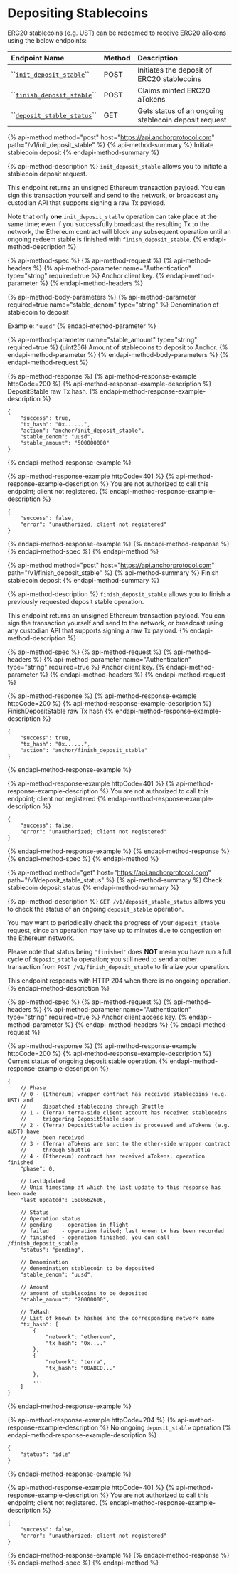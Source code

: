 # Depositing Stablecoins

ERC20 stablecoins \(e.g. UST\) can be redeemed to receive ERC20 aTokens using the below endpoints:

| Endpoint Name | Method | Description |
| :--- | :--- | :--- |
| \`\`[`init_deposit_stable`](depositing-stablecoins.md#initiate-stablecoin-deposit)\`\` | POST | Initiates the deposit of ERC20 stablecoins |
| \`\`[`finish_deposit_stable`](depositing-stablecoins.md#finish-stablecoin-deposit)\`\` | POST | Claims minted ERC20 aTokens |
| \`\`[`deposit_stable_status`](depositing-stablecoins.md#get-stablecoin-deposit-status)\`\` | GET | Gets status of an ongoing stablecoin deposit request |

{% api-method method="post" host="https://api.anchorprotocol.com" path="/v1/init\_deposit\_stable" %}
{% api-method-summary %}
Initiate stablecoin deposit
{% endapi-method-summary %}

{% api-method-description %}
`init_deposit_stable` allows you to initiate a stablecoin deposit request.  
  
This endpoint returns an unsigned Ethereum transaction payload. You can sign this transaction yourself and send to the network, or broadcast any custodian API that supports signing a raw Tx payload.  
  
Note that only **one** `init_deposit_stable` operation can take place at the same time; even if you successfully broadcast the resulting Tx to the network, the Ethereum contract will block any subsequent operation until an ongoing redeem stable is finished with `finish_deposit_stable`.
{% endapi-method-description %}

{% api-method-spec %}
{% api-method-request %}
{% api-method-headers %}
{% api-method-parameter name="Authentication" type="string" required=true %}
Anchor client key.
{% endapi-method-parameter %}
{% endapi-method-headers %}

{% api-method-body-parameters %}
{% api-method-parameter required=true name="stable\_denom" type="string" %}
Denomination of stablecoin to deposit  
  
Example: `"uusd"`
{% endapi-method-parameter %}

{% api-method-parameter name="stable\_amount" type="string" required=true %}
\(uint256\) Amount of stablecoins to deposit to Anchor.
{% endapi-method-parameter %}
{% endapi-method-body-parameters %}
{% endapi-method-request %}

{% api-method-response %}
{% api-method-response-example httpCode=200 %}
{% api-method-response-example-description %}
DepositStable raw Tx hash.
{% endapi-method-response-example-description %}

```
{
    "success": true,
    "tx_hash": "0x......",
    "action": "anchor/init_deposit_stable",
    "stable_denom": "uusd", 
    "stable_amount": "500000000"
}
```
{% endapi-method-response-example %}

{% api-method-response-example httpCode=401 %}
{% api-method-response-example-description %}
You are not authorized to call this endpoint; client not registered.
{% endapi-method-response-example-description %}

```
{
    "success": false,
    "error": "unauthorized; client not registered"
}
```
{% endapi-method-response-example %}
{% endapi-method-response %}
{% endapi-method-spec %}
{% endapi-method %}

{% api-method method="post" host="https://api.anchorprotocol.com" path="/v1/finish\_deposit\_stable" %}
{% api-method-summary %}
Finish stablecoin deposit
{% endapi-method-summary %}

{% api-method-description %}
`finish_deposit_stable` allows you to finish a previously requested deposit stable operation.  
  
This endpoint returns an unsigned Ethereum transaction payload. You can sign the transaction yourself and send to the network, or broadcast using any custodian API that supports signing a raw Tx payload.
{% endapi-method-description %}

{% api-method-spec %}
{% api-method-request %}
{% api-method-headers %}
{% api-method-parameter name="Authentication" type="string" required=true %}
Anchor client key.
{% endapi-method-parameter %}
{% endapi-method-headers %}
{% endapi-method-request %}

{% api-method-response %}
{% api-method-response-example httpCode=200 %}
{% api-method-response-example-description %}
FinishDepositStable raw Tx hash
{% endapi-method-response-example-description %}

```
{
    "success": true,
    "tx_hash": "0x......",
    "action": "anchor/finish_deposit_stable"
}
```
{% endapi-method-response-example %}

{% api-method-response-example httpCode=401 %}
{% api-method-response-example-description %}
You are not authorized to call this endpoint; client not registered
{% endapi-method-response-example-description %}

```
{
    "success": false,
    "error": "unauthorized; client not registered"
}
```
{% endapi-method-response-example %}
{% endapi-method-response %}
{% endapi-method-spec %}
{% endapi-method %}

{% api-method method="get" host="https://api.anchorprotocol.com" path="/v1/deposit\_stable\_status" %}
{% api-method-summary %}
Check stablecoin deposit status
{% endapi-method-summary %}

{% api-method-description %}
`GET /v1/deposit_stable_status` allows you to check the status of an ongoing `deposit_stable` operation.  
  
You may want to periodically check the progress of your `deposit_stable` request, since an operation may take up to minutes due to congestion on the Ethereum network.   
  
Please note that status being `"finished"` does **NOT** mean you have run a full cycle of `deposit_stable` operation; you still need to send another transaction from `POST /v1/finish_deposit_stable` to finalize your operation.  
  
This endpoint responds with HTTP 204 when there is no ongoing operation. 
{% endapi-method-description %}

{% api-method-spec %}
{% api-method-request %}
{% api-method-headers %}
{% api-method-parameter name="Authentication" type="string" required=true %}
Anchor client access key.
{% endapi-method-parameter %}
{% endapi-method-headers %}
{% endapi-method-request %}

{% api-method-response %}
{% api-method-response-example httpCode=200 %}
{% api-method-response-example-description %}
Current status of ongoing deposit stable operation.
{% endapi-method-response-example-description %}

```
{
    // Phase
    // 0 - (Ethereum) wrapper contract has received stablecoins (e.g. UST) and 
    //     dispatched stablecoins through Shuttle
    // 1 - (Terra) terra-side client account has received stablecoins
    //     triggering DepositStable soon
    // 2 - (Terra) DepositStable action is processed and aTokens (e.g. aUST) have
    //     been received
    // 3 - (Terra) aTokens are sent to the ether-side wrapper contract
    //     through Shuttle
    // 4 - (Ethereum) contract has received aTokens; operation finished
    "phase": 0,
    
    // LastUpdated
    // Unix timestamp at which the last update to this response has been made
    "last_updated": 1608662606,
    
    // Status
    // Operation status
    // pending   - operation in flight
    // failed    - operation failed; last known tx has been recorded
    // finished  - operation finished; you can call /finish_deposit_stable
    "status": "pending",
    
    // Denomination
    // denomination stablecoin to be deposited
    "stable_denom": "uusd", 
    
    // Amount
    // amount of stablecoins to be deposited
    "stable_amount": "20000000",
    
    // TxHash
    // List of known tx hashes and the corresponding network name
    "tx_hash": [
        {
            "network": "ethereum",
            "tx_hash": "0x...."
        },
        {
            "network": "terra",
            "tx_hash": "00ABCD..."
        },
        ...
    ]
}
```
{% endapi-method-response-example %}

{% api-method-response-example httpCode=204 %}
{% api-method-response-example-description %}
No ongoing `deposit_stable` operation
{% endapi-method-response-example-description %}

```
{
    "status": "idle"
}
```
{% endapi-method-response-example %}

{% api-method-response-example httpCode=401 %}
{% api-method-response-example-description %}
You are not authorized to call this endpoint; client not registered.
{% endapi-method-response-example-description %}

```
{
    "success": false,
    "error": "unauthorized; client not registered"
}
```
{% endapi-method-response-example %}
{% endapi-method-response %}
{% endapi-method-spec %}
{% endapi-method %}

